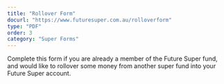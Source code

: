 ```yaml
---
title: "Rollover Form"
docurl: "https://www.futuresuper.com.au/rolloverform"
type: "PDF"
order: 3
category: "Super Forms"
---
```


Complete this form if you are already a member of the Future Super fund, and would like to rollover some money from another super fund into your Future Super account.
